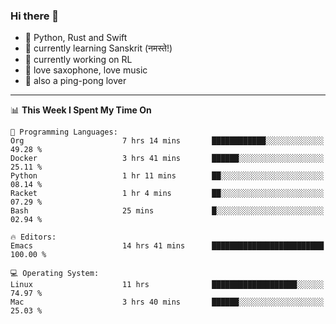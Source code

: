 ### Hi there 👋

- 📙 Python, Rust and Swift
- 🌱 currently learning Sanskrit (नमस्ते!)
- 🔭 currently working on RL
- 🎷 love saxophone, love music
- 🏓 also a ping-pong lover

<!--
**ZiqinGong/ZiqinGong** is a ✨ _special_ ✨ repository because its `README.md` (this file) appears on your GitHub profile.

Here are some ideas to get you started:

- 🔭 I’m currently working on ...
- 🌱 I’m currently learning ...
- 👯 I’m looking to collaborate on ...
- 🤔 I’m looking for help with ...
- 💬 Ask me about ...
- 📫 gongzq0301@sjtu.edu.cn
- 😄 Pronouns: ...
- ⚡ Fun fact: ...
-->

---

<!--START_SECTION:waka-->
📊 **This Week I Spent My Time On** 

```text
💬 Programming Languages: 
Org                      7 hrs 14 mins       ████████████░░░░░░░░░░░░░   49.28 % 
Docker                   3 hrs 41 mins       ██████░░░░░░░░░░░░░░░░░░░   25.11 % 
Python                   1 hr 11 mins        ██░░░░░░░░░░░░░░░░░░░░░░░   08.14 % 
Racket                   1 hr 4 mins         ██░░░░░░░░░░░░░░░░░░░░░░░   07.29 % 
Bash                     25 mins             █░░░░░░░░░░░░░░░░░░░░░░░░   02.94 % 

🔥 Editors: 
Emacs                    14 hrs 41 mins      █████████████████████████   100.00 % 

💻 Operating System: 
Linux                    11 hrs              ███████████████████░░░░░░   74.97 % 
Mac                      3 hrs 40 mins       ██████░░░░░░░░░░░░░░░░░░░   25.03 % 
```


<!--END_SECTION:waka-->
